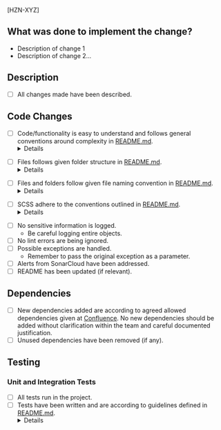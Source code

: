 [HZN-XYZ]

## What was done to implement the change?

- Description of change 1
- Description of change 2...

## Description

- [ ] All changes made have been described.

## Code Changes

- [ ] Code/functionality is easy to understand and follows general conventions around complexity in
    [README.md](/README.md#general-conventions).<details>
  <summary>Details</summary>
  <ul>
    <li>Variable and function names is easy to understand.</li>
    <li>Follows the S, I and L in the <a href="https://en.wikipedia.org/wiki/SOLID">SOLID</a> principles. To strictly follow the O and D is considered to rather create extra overhead in a React project.</li>
    <li>No pure HTML tags are used in layouts, pages or widgets or generally outside components in <code>app/lib/components/</code>.</li>
  </ul>
</details>

- [ ] Files follows given folder structure in [README.md](/README.md#folder-structure).<details>
  <summary>Details</summary>
  <ul>
    <li>Store logic and services used by multiple components in <code>app/lib/services/</code>. Those used only by
    one component should be in a folder within the component itself in <code>app/lib/components/MyComponent/services/</code>.</li>
    <li>Organize files within app/ according to their purpose, e.g., api/ for endpoints, auth/ for
    authentication routes, and lib/ for shared libraries and utilities.</li>
  </ul>
</details>

- [ ] Files and folders follow given file naming convention in [README.md](/README.md#general-conventions).<details>
  <summary>Details</summary>
  <ul>
    <li>Use PascalCase for component <b>folders</b> (e.g., Button/) and kebab-case for other folders (e.g., hooks/,
    utils/).
    <li>Use folder groups on components or services related to a very specific topic like for example <code>form</code> or <code>layout</code>. For specific domain like Projects which is only used in the purpose of project and nothing else, do folder groups with () around <code>(project)</code>.</li>
    <li>Use PascalCase for component files (e.g., Button.tsx), camelCase for service and hook files (e.g., useGetDates.ts) and kebab-case for the rest.</li>
    <li>Use kebab-case for all other files and folders</li>
  </ul>
</details>

- [ ] SCSS adhere to the conventions outlined in [README.md](/README.md#general-conventions).<details>
  <summary>Details</summary>
  <ul>
    <li>Utilize BEM methodology.</li>
    <li>Ensure all styles are associated with a class.</li>
    <li>Implement SCSS modules for component-specific styles.</li>
    <li>Carefully consider any modifications to global SCSS files located in <code>app/lib/assets/scss</code>.</li>
  </ul>
</details>

- [ ] No sensitive information is logged.
  - Be careful logging entire objects.
- [ ] No lint errors are being ignored.
- [ ] Possible exceptions are handled.
  - Remember to pass the original exception as a parameter.
- [ ] Alerts from SonarCloud have been addressed.
- [ ] README has been updated (if relevant).

## Dependencies

- [ ] New dependencies added are according to agreed allowed dependencies given at
      [Confluence](https://avinor.atlassian.net/wiki/x/CQChm). No new dependencies should be added without clarification
      within the team and careful documented justification.
- [ ] Unused dependencies have been removed (if any).

## Testing

### Unit and Integration Tests

- [ ] All tests run in the project.
- [ ] Tests have been written and are according to guidelines defined in
    [README.md](/README.md#guidelines-for-testing).<details> <summary>Details</summary> <ul> <li>Write unit tests for
    all code in <code>services</code> folders and components in <code>app/lib/components</code>. Other code should be
    abstracted into services.</li> <li>Use <code>data-testid</code> to fetch HTML tags when testing components for
    maintainability.</li> <li>Descriptive Test Names: Clearly describe test purposes using Behavior-Driven Development
    (BDD) style.</li>
  </ul>
</details>
